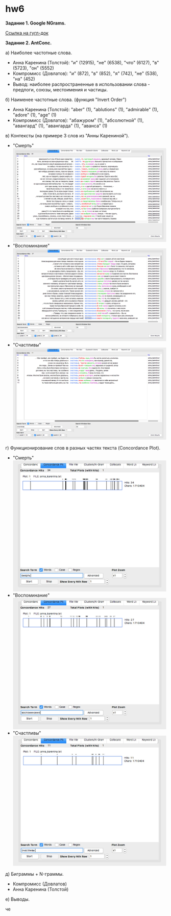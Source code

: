 # hw6

__Задание 1. Google NGrams.__

[Ссылка на гугл-док](https://docs.google.com/document/d/16xHlPk-88go0YyHOe8jHhoMs7n3XKnnxFtytqoNVAFg/edit?usp=sharing)

__Задание 2. AntConc.__

а) Наиболее частотные слова.
+ Анна Каренина (Толстой): "и" (12915), "не" (6538), "что" (6127), "в" (5723), "он" (5552)
+ Компромисс (Довлатов): "и" (872), "в" (852), "я" (742), "не" (538), "на" (452)
+ Вывод: наиболее распространенные в использовании слова - предлоги, союзы, местоимения и частицы. 

б) Наименее частотные слова. (функция "Invert Order")
+ Анна Каренина (Толстой): "aber" (1), "ablutions" (1), "admirable" (1), "adore" (1), "age" (1)
+ Компромисс (Довлатов): "абажуром" (1), "абсолютной" (1), "авангард" (1), "авангарда" (1), "аванса" (1)

в) Контексты (на примере 3 слов из "Анны Карениной").
+ "Смерть"
![alt text](https://github.com/kristinarulina/hw6/blob/master/Screen%20Shot%202018-03-29%20at%2018.45.41.jpg)
+ "Воспоминание"
![alt text](https://github.com/kristinarulina/hw6/blob/master/Screen%20Shot%202018-03-29%20at%2018.47.06.jpg)
+ "Счастливы"
![alt text](https://github.com/kristinarulina/hw6/blob/master/Screen%20Shot%202018-03-29%20at%2018.47.53.jpg)

г) Функционирование слов в разных частях текста (Concordance Plot).
+ "Смерть"
![alt text](https://github.com/kristinarulina/hw6/blob/master/Screen%20Shot%202018-03-29%20at%2018.49.08.jpg)
+ "Воспоминание"
![alt text](https://github.com/kristinarulina/hw6/blob/master/Screen%20Shot%202018-03-29%20at%2018.49.26.jpg)
+ "Счастливы"
![alt text](https://github.com/kristinarulina/hw6/blob/master/Screen%20Shot%202018-03-29%20at%2018.49.45.jpg)

д) Биграммы + N-граммы.
+ Компромисс (Довлатов)
+ Анна Каренина (Толстой)

е) Выводы.

че
